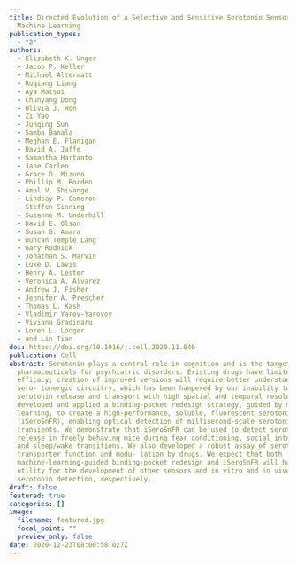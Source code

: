 ```yaml
---
title: Directed Evolution of a Selective and Sensitive Serotonin Sensor via
  Machine Learning
publication_types:
  - "2"
authors:
  - Elizabeth K. Unger
  - Jacob P. Keller
  - Michael Altermatt
  - Ruqiang Liang
  - Aya Matsui
  - Chunyang Dong
  - Olivia J. Hon
  - Zi Yao
  - Junqing Sun
  - Samba Banala
  - Meghan E. Flanigan
  - David A. Jaffe
  - Samantha Hartanto
  - Jane Carlen
  - Grace O. Mizuno
  - Phillip M. Borden
  - Amol V. Shivange
  - Lindsay P. Cameron
  - Steffen Sinning
  - Suzanne M. Underhill
  - David E. Olson
  - Susan G. Amara
  - Duncan Temple Lang
  - Gary Rudnick
  - Jonathan S. Marvin
  - Luke D. Lavis
  - Henry A. Lester
  - Veronica A. Alvarez
  - Andrew J. Fisher
  - Jennifer A. Prescher
  - Thomas L. Kash
  - Vladimir Yarov-Yarovoy
  - Viviana Gradinaru
  - Loren L. Looger
  - and Lin Tian
doi: https://doi.org/10.1016/j.cell.2020.11.040
publication: Cell
abstract: Serotonin plays a central role in cognition and is the target of most
  pharmaceuticals for psychiatric disorders. Existing drugs have limited
  efficacy; creation of improved versions will require better understanding of
  sero- tonergic circuitry, which has been hampered by our inability to monitor
  serotonin release and transport with high spatial and temporal resolution. We
  developed and applied a binding-pocket redesign strategy, guided by machine
  learning, to create a high-performance, soluble, fluorescent serotonin sensor
  (iSeroSnFR), enabling optical detection of millisecond-scale serotonin
  transients. We demonstrate that iSeroSnFR can be used to detect serotonin
  release in freely behaving mice during fear conditioning, social interaction,
  and sleep/wake transitions. We also developed a robust assay of serotonin
  transporter function and modu- lation by drugs. We expect that both
  machine-learning-guided binding-pocket redesign and iSeroSnFR will have broad
  utility for the development of other sensors and in vitro and in vivo
  serotonin detection, respectively.
draft: false
featured: true
categories: []
image:
  filename: featured.jpg
  focal_point: ""
  preview_only: false
date: 2020-12-23T08:00:58.027Z
---
```

